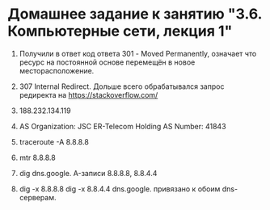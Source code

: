 # Домашнее задание к занятию "3.6. Компьютерные сети, лекция 1"

1. Получили в ответ код ответа 301 - Moved Permanently, означает что ресурс на постоянной основе перемещён в новое месторасположение.

2. 307 Internal Redirect.
   Дольше всего обрабатывался запрос редиректа на https://stackoverflow.com/

3. 188.232.134.119

4. AS Organization: JSC ER-Telecom Holding
   AS Number: 41843

5. traceroute -A 8.8.8.8

6. mtr 8.8.8.8

7. dig dns.google.
   A-записи 8.8.8.8, 8.8.4.4

8. dig -x 8.8.8.8
   dig -x 8.8.4.4
   dns.google. привязано к обоим dns-серверам.
